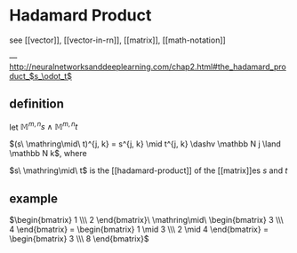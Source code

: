 # Hadamard Product

see [[vector]], [[vector-in-rn]], [[matrix]], [[math-notation]]

&mdash; <http://neuralnetworksanddeeplearning.com/chap2.html#the_hadamard_product_$s_\odot_t$>

## definition

let $\mathbb M^{m, n} s \land \mathbb M^{m, n} t$

$(s\ \mathring\mid\ t)^{j, k} = s^{j, k} \mid t^{j, k} \dashv \mathbb N j \land \mathbb N k$, where

$s\ \mathring\mid\ t$ is the [[hadamard-product]] of the [[matrix]]es $s$ and $t$

## example

$\begin{bmatrix} 1 \\\ 2 \end{bmatrix}\ \mathring\mid\ \begin{bmatrix} 3 \\\ 4 \end{bmatrix} = \begin{bmatrix} 1 \mid 3 \\\ 2 \mid 4 \end{bmatrix} = \begin{bmatrix} 3 \\\ 8 \end{bmatrix}$
